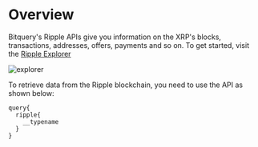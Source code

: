 # Overview

Bitquery's Ripple APIs give you information on the XRP's blocks, transactions, addresses, offers, payments and so on.
To get started, visit the [Ripple Explorer](https://explorer.bitquery.io/ripple)

![explorer](/img/ide/ripple.png)

To retrieve data from the Ripple blockchain, you need to use the API as shown below:

```
query{
  ripple{
    __typename
  }
}
```